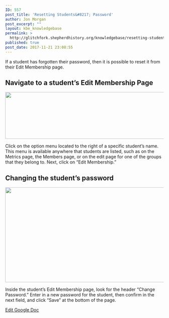 ```yaml
---
ID: 557
post_title: 'Resetting Students&#8217; Password'
author: Jon Morgan
post_excerpt: ""
layout: kbe_knowledgebase
permalink: >
  http://glitchfork.shepherdhistory.org/knowledgebase/resetting-students-password-copy/
published: true
post_date: 2017-11-21 23:08:55
---
```

If a student has forgotten their password, then it is possible to reset it from their Edit Membership page.
<h2>Navigate to a student’s Edit Membership Page</h2>
<img title="" src="http://eduguideinsiders.shepherdhistory.org/wp-content/uploads/2017/11/null-3.png" alt="" width="624" height="149" />

Click on the option menu located to the right of a specific student’s name. This menu is available anywhere that students are listed, such as on the Metrics page, the Members page, or on the edit page for one of the groups that they belong to. Next, click on “Edit Membership.”
<h2>Changing the student’s password</h2>
<img title="" src="http://eduguideinsiders.shepherdhistory.org/wp-content/uploads/2017/11/null-4.png" alt="" width="624" height="302" />

Inside the student’s Edit Membership page, look for the header “Change Password.” Enter in a new password for the student, then confirm in the next field, and click “Save” at the bottom of the page.

<a href="https://docs.google.com/document/d/1pMpOsK0FAlO0C0_7KV9-gz6C36-UCkvSdkkH8Mv88bI/edit?usp=sharing">Edit Google Doc</a>